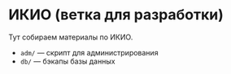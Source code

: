 # ИКИО (ветка для разработки)
Тут собираем материалы по ИКИО.

+ `adm/` — скрипт для администрирования
+ `db/` — бэкапы базы данных
